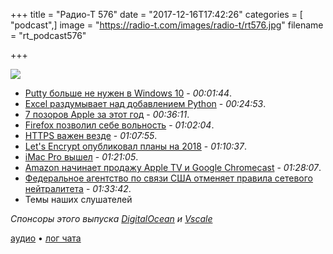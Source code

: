 +++
title = "Радио-Т 576"
date = "2017-12-16T17:42:26"
categories = [ "podcast",]
image = "https://radio-t.com/images/radio-t/rt576.jpg"
filename = "rt_podcast576"

+++

![](https://radio-t.com/images/radio-t/rt576.jpg)

- [Putty больше не нужен в Windows 10](https://www.servethehome.com/say-farewell-putty-microsoft-adds-openssh-client-windows-10/) - *00:01:44*.
- [Excel раздумывает над добавлением Python](https://news.ycombinator.com/item?id=15927132) - *00:24:53*.
- [7 позоров Apple за этот год](https://www.idropnews.com/news/7-things-apple-screwed-up-this-year/58620/) - *00:36:11*.
- [Firefox позволил себе вольность](https://drewdevault.com/2017/12/16/Firefox-is-on-a-slippery-slope.html) - *01:02:04*.
- [HTTPS важен везде](https://www.troyhunt.com/im-sorry-you-feel-this-way-natwest-but-https-on-your-landing-page-is-important/) - *01:07:55*.
- [Let's Encrypt опубликовал планы на 2018](http://www.opennet.ru/opennews/art.shtml?num=47713) - *01:10:37*.
- [iMac Pro вышел](https://www.theverge.com/2017/12/14/16775156/apple-imac-pro-photos-xeon-radeon-power-vr-final-cut-8k) - *01:21:05*.
- [Amazon начинает продажу Apple TV и Google Chromecast](https://hellogiggles.com/lifestyle/technology/amazon-will-now-sell-apple-tvs-and-google-chromecasts/) - *01:28:07*.
- [Федеральное агентство по связи США отменяет правила сетевого нейтралитета](http://www.opennet.ru/opennews/art.shtml?num=47747) - *01:33:42*.
- Темы наших слушателей

*Спонсоры этого выпуска [DigitalOcean](https://www.digitalocean.com) и [Vscale](http://bit.ly/radio-t_vscale)*


[аудио](https://cdn.radio-t.com/rt_podcast576.mp3) • [лог чата](http://chat.radio-t.com/logs/radio-t-576.html)
<audio src="https://cdn.radio-t.com/rt_podcast576.mp3" preload="none"></audio>